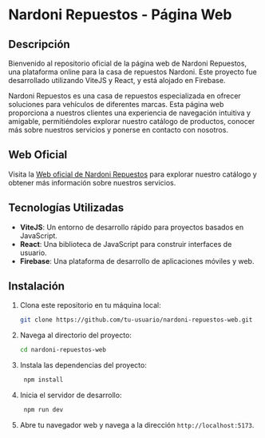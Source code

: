 # Nardoni Repuestos - Página Web

## Descripción

Bienvenido al repositorio oficial de la página web de Nardoni Repuestos, una plataforma online para la casa de repuestos Nardoni. Este proyecto fue desarrollado utilizando ViteJS y React, y está alojado en Firebase.

Nardoni Repuestos es una casa de repuestos especializada en ofrecer soluciones para vehículos de diferentes marcas. Esta página web proporciona a nuestros clientes una experiencia de navegación intuitiva y amigable, permitiéndoles explorar nuestro catálogo de productos, conocer más sobre nuestros servicios y ponerse en contacto con nosotros.

## Web Oficial

Visita la [Web oficial de Nardoni Repuestos](https://nardonirepuestos.com.ar) para explorar nuestro catálogo y obtener más información sobre nuestros servicios.

## Tecnologías Utilizadas

- **ViteJS**: Un entorno de desarrollo rápido para proyectos basados en JavaScript.
- **React**: Una biblioteca de JavaScript para construir interfaces de usuario.
- **Firebase**: Una plataforma de desarrollo de aplicaciones móviles y web.

## Instalación

1. Clona este repositorio en tu máquina local:

   ```bash
   git clone https://github.com/tu-usuario/nardoni-repuestos-web.git

   ```

2. Navega al directorio del proyecto:

   ```bash
   cd nardoni-repuestos-web
   ```

3. Instala las dependencias del proyecto:

   ```bash
    npm install
   ```

4. Inicia el servidor de desarrollo:

   ```bash
    npm run dev
   ```

5. Abre tu navegador web y navega a la dirección `http://localhost:5173`.
